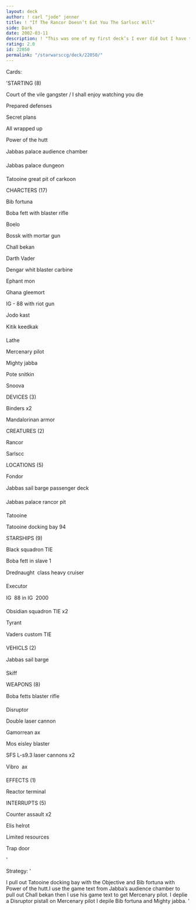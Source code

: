 ```yaml
---
layout: deck
author: ! carl "jode" jenner
title: ! "If The Rancor Doesn’t Eat You The Sarlscc Will"
side: Dark
date: 2002-03-11
description: ! "This was one of my first deck’s I ever did but I have tweacked it since."
rating: 2.0
id: 22050
permalink: "/starwarsccg/deck/22050/"
---
```

Cards: 

'STARTING (8)

Court of the vile gangster / I shall enjoy watching you die

Prepared defenses

Secret plans

All wrapped up

Power of the hutt

Jabbas palace audience chamber

Jabbas palace dungeon

Tatooine great pit of carkoon


CHARCTERS (17)

Bib fortuna

Boba fett with blaster rifle

Boelo

Bossk with mortar gun

Chall bekan

Darth Vader

Dengar whit blaster carbine

Ephant mon

Ghana gleemort

IG - 88 with riot gun

Jodo kast 

Kitik keedkak

Lathe

Mercenary pilot

Mighty jabba

Pote snitkin

Snoova


DEVICES (3)

Binders x2

Mandalorinan armor


CREATURES (2)

Rancor

Sarlscc


LOCATIONS (5)

Fondor

Jabbas sail barge passenger deck

Jabbas palace rancor pit

Tatooine

Tatooine docking bay 94


STARSHIPS (9)

Black squadron TIE

Boba fett in slave 1

Drednaught  class heavy cruiser

Executor

IG  88 in IG  2000

Obsidian squadron TIE x2

Tyrant

Vaders custom TIE


VEHICLS (2)

Jabbas sail barge

Skiff


WEAPONS (8)

Boba fetts blaster rifle

Disruptor 

Double laser cannon

Gamorrean ax

Mos eisley blaster

SFS L-s9.3 laser cannons x2

Vibro  ax


EFFECTS (1)

Reactor terminal


INTERRUPTS (5)

Counter assault x2

Elis helrot 

Limited resources

Trap door

'

Strategy: '

I pull out Tatooine docking bay with the Objective and Bib fortuna with Power of the hutt.I use the game text from Jabba’s audience chamber to pull out Chall bekan then I use his game text to get Mercenary pilot. I deplie a Disruptor  pistall on Mercenary pilot I depile Bib fortuna and Mighty jabba. '
